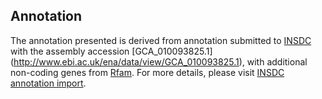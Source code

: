 
Annotation
----------

The annotation presented is derived from annotation submitted to
[INSDC](http://www.insdc.org) with the assembly accession [GCA\_010093825.1]
(http://www.ebi.ac.uk/ena/data/view/GCA_010093825.1),
with additional non-coding genes from
[Rfam](http://rfam.xfam.org/). For more details, please visit [INSDC
annotation import](http://ensemblgenomes.org/info/data/insdc_annotation).
